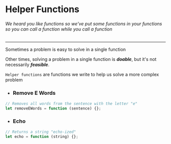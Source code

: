 # Helper Functions

###### We heard you like functions so we've put some functions in your functions so you can call a function while you call a function

---

Sometimes a problem is easy to solve in a single function

Other times, solving a problem in a single function is **_doable_**, but it's not necessarily **_feasible_**.

`Helper functions` are functions we write to help us solve a more complex problem

- ### Remove E Words

```js
// Removes all words from the sentence with the letter "e"
let removeEWords = function (sentence) {};
```

- ### Echo

```js
// Returns a string "echo-ized"
let echo = function (string) {};
```
